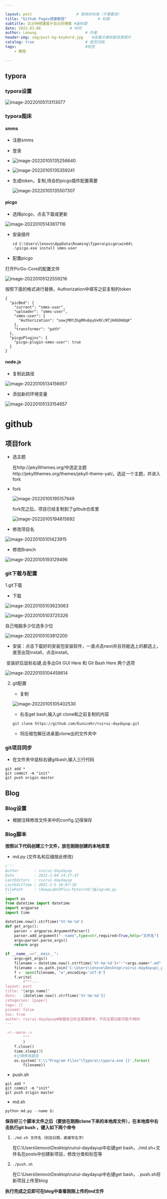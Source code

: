 ```yaml
---

layout: post                    # 使用的布局（不需要改）
title: "Github Pages搭建教程"              # 标题 
subtitle: 五分钟搭建属于自己的博客 #副标题
date: 2022-01-06             # 时间
author: Leowxg                      # 作者
header-img: img/post-bg-keybord.jpg    #这篇文章标题背景图片
catalog: true                       # 是否归档
tags:                               #标签
    - 教程

---
```




## typora

### typora设置

![image-20220105113113077](https://s2.loli.net/2022/01/05/EAHDziuSRlwcsn7.png)

### typora图床

#### smms

- 注册smms

- 登录

- ![image-20220105135256640](https://s2.loli.net/2022/01/05/DOyz2hScJMnrZfK.png)

- ![image-20220105135359241](https://s2.loli.net/2022/01/05/YmEONs1Ut7crpdu.png)

- 生成token，复制,待会的picgo插件配置需要

  ![image-20220105135507307](https://s2.loli.net/2022/01/05/aURO4WTuErlX87e.png)

#### picgo

- 选择picgo，点击下载或更新

![image-20220105143617116](https://s2.loli.net/2022/01/05/xdpeEmtXBQOCZc3.png)

- 安装插件

  ```shell
  cd C:\Users\lenovo\AppData\Roaming\Typora\picgo\win64\
  .\picgo.exe install smms-user
  ```

- 配置picgo

打开PicGo-Core的配置文件

![image-20220105122559216](https://s2.loli.net/2022/01/05/UVnA63jtzxfQb9S.png)

按照下面的格式进行替换，Authorization中填写之前复制的token

```
{
  "picBed": {
    "current": "smms-user",
    "uploader": "smms-user",
    "smms-user": {
      "Authorization": "uuwjMOtZGgRRu6pyUxRCcNTjHdGOAQqK"
    },
    "transformer": "path"
  },
  "picgoPlugins": {
    "picgo-plugin-smms-user": true
  }
}
```



#### node.js

- 复制此路径

![image-20220105134156657](https://s2.loli.net/2022/01/05/pCMz147cJhFak3U.png)

- 添加新的环境变量

![image-20220105133154657](https://s2.loli.net/2022/01/05/q2KyTpkA1joGzV3.png)

# github

## 项目fork

- 选主题

  在http://jekyllthemes.org/中选定主题http://jekyllthemes.org/themes/jekyll-theme-yat/。选这一个主题，并进入fork

- fork

  ![image-20220105195157949](https://s2.loli.net/2022/01/05/SRxqJirFwhomOvI.png)

  

  fork完之后，项目已经复制到了gitbub仓库里

  ![image-20220105194815692](https://s2.loli.net/2022/01/05/djVLZw3qko7HKNp.png)

  

- 修改项目名

![image-20220105101423915](https://s2.loli.net/2022/01/05/zcUx6GbtIwYHi3C.png)



- 修改Branch

![image-20220105193129496](https://s2.loli.net/2022/01/05/X6u5o21g7zGEPnM.png)

### git下载与配置

1.git下载

- 下载

![image-20220105103623063](https://s2.loli.net/2022/01/05/SLwAjoqfCg6adxk.png)

![image-20220105103725326](https://s2.loli.net/2022/01/05/wgcZER6HMDhJsNf.png)

自己电脑多少位选多少位

![image-20220105103812200](https://s2.loli.net/2022/01/05/WB3HqO9kMANTl2J.png)

- 安装：点击下载好的安装包安装软件，一直点击next并且将能选上的都选上，直至出现install，点击install。

​                   安装好后鼠标右键,会多出Git GUI Here 和 Git Bash Here 两个选项 

![image-20220105104458614](https://s2.loli.net/2022/01/05/G5hsk9TF6VSwZ48.png)



2. git配置

   - 复制

   ![image-20220105105402530](https://s2.loli.net/2022/01/05/oYxQRfMrAu4pFyE.png)

   - 右击get bash,输入git clone和之前复制的内容

   ```
   git clone https://github.com/Eunicehr/ruirui-daydayup.git
   ```

   - 将压缩包解压进桌面clone出的文件夹中

     

   

### git项目同步

- 在文件夹中鼠标右键gitbash,输入三行代码

```
git add *
git commit -m "init"
git push origin master
```



## Blog

### Blog设置

- 根据注释修改文件夹中的config,记得保存



### Blog脚本

**按照以下代码创建三个文件，放在刚刚创建的本地库里**

- md.py (文件名和后缀按此修改)

```python
r'''
Author       : ruirui-daydayup
Date         : 2022-1-04 14:27:47
LastEditors  : ruirui-daydayup
LastEditTime : 2021-1-5 16:07:10
FilePath     : \DeepLabV3Plus-Pytorchd:\blog\md.py
'''
import os
from datetime import datetime
import argparse
import time

datetime.now().strftime('%Y-%m-%d')
def get_args():
    parser = argparse.ArgumentParser()
    parser.add_argument("--name",type=str,required=True,help="文件名")
    args=parser.parse_args()
    return args

if __name__=="__main__":
    args=get_args()
    filename = datetime.now().strftime('%Y-%m-%d')+"-"+args.name+".md"
    filename = os.path.join('C:\Users\lenovo\Desktop\ruirui-daydayup\_posts', filename)
    f =  open(filename, "w",encoding='utf-8')
    f.write(
        f"""---
layout: post
title: "{args.name}"
date:   {datetime.now().strftime('%Y-%m-%d')}
categories: [paper]
tags: []
pinned: false
toc: true
author: ruirui-daydayup#根据自己的主题做修改，不同主题功能可能不相同
---

 <!--more-->
        """
        )
    f.close()
    time.sleep(3)
    #记得修改路径
    os.system('C:\\"Program Files"\Typora\\typora.exe {}'.format(
        filename))


```

- push.sh

```shell
git add *
git commit -m "init"
git push origin master
```

- md.sh

```python
python md.py --name $1
```

**保存好三个脚本文件之后（要放在刚刚clone下来的本地库文件），在本地库中右击执行git bush ，键入如下两个命令**

1. ```
   ./md.sh 文件名（别加日期，直接写名字）
   ```

   在C:\Users\lenovo\Desktop\ruirui-daydayup中右键get bash，./md.sh+文件名在posts中创建新项目，修改分类和标签等

2. ```
   ./push.sh
   ```

   在C:\Users\lenovo\Desktop\ruirui-daydayup中右键get bash，. push.sh将新项目上传至blog
   
   

**执行完成之后即可在blog中查看刚刚上传的md文件**






